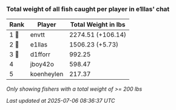 ### Total weight of all fish caught per player in e1llas' chat
| Rank | Player | Total Weight in lbs |
|------|--------|---------|
| 1 🥇  | envtt | 2274.51 (+106.14) |
| 2 🥈  | e1llas | 1506.23 (+5.73) |
| 3 🥉  | d1fforr | 992.25 |
| 4  | jboy42o | 598.47 |
| 5  | koenheylen | 217.37 |

_Only showing fishers with a total weight of >= 200 lbs_

_Last updated at 2025-07-06 08:36:37 UTC_
